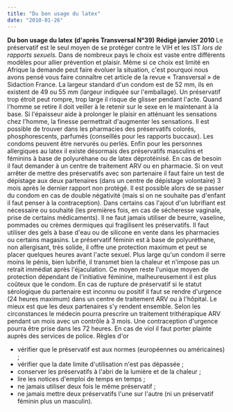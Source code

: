 ```yaml
---
title: "Du bon usage du latex"
date: "2010-01-26"
---
```


**Du bon usage du latex** **(d'après Transversal N°39)** **Rédigé janvier 2010** Le préservatif est le seul moyen de se protéger contre le VIH et les IST *lors de rapports sexuels.* Dans de nombreux pays le choix est vaste entre différents modèles pour allier prévention et plaisir. Même si ce choix est limité en Afrique la demande peut faire évoluer la situation, c'est pourquoi nous avons pensé vous faire connaître cet article de la revue « Transversal » de Sidaction France. La largeur standard d'un condom est de 52 mm, ils en existent de 49 ou 55 mm (largeur indiquée sur l'emballage). Un préservatif trop étroit peut rompre, trop large il risque de glisser pendant l'acte. Quand l'homme se retire il doit veiller à le retenir sur le sexe en le maintenant à la base. Si l'épaisseur aide à prolonger le plaisir en atténuant les sensations chez l'homme, la finesse permettrait d'augmenter les sensations. Il est possible de trouver dans les pharmacies des préservatifs colorés, phosphorescents, parfumés (conseillés pour les rapports buccaux). Les condoms peuvent être nervurés ou perlés. Enfin pour les personnes allergiques au latex il existe désormais des préservatifs masculins et féminins à base de polyuréhane ou de latex déprotéinisé. En cas de besoin il faut demander à un centre de traitement ARV ou en pharmacie. Si on veut arrêter de mettre des préservatifs avec son partenaire il faut faire un test de dépistage aux deux partenaires (dans un centre de dépistage volontaire) 3 mois après le dernier rapport non protégé. Il est possible alors de se passer du condom en cas de double négativité (mais si on ne souhaite pas d'enfant il faut penser à la contraception). Dans certains cas l'ajout d'un lubrifiant est nécessaire ou souhaité (les premières fois, en cas de sécheresse vaginale, prise de certains médicaments). Il ne faut jamais utiliser de beurre, vaseline, pommades ou crèmes dermiques qui fragilisent les préservatifs. Il faut utiliser des gels à base d'eau ou de silicone en vente dans les pharmacies ou certains magasins. Le préservatif féminin est à base de polyuréthane, non allergisant, très solide, il offre une protection maximum et peut se placer quelques heures avant l'acte sexuel. Plus large qu'un condom il serre moins le pénis, bien lubrifié, il transmet bien la chaleur et n'impose pas un retrait immédiat après l'éjaculation. Ce moyen reste l'unique moyen de protection dépendant de l'initiative féminine, malheureusement il est plus coûteux que le condom. En cas de rupture de préservatif si le statut sérologique du partenaire est inconnu ou positif il faut se rendre d'urgence (24 heures maximum) dans un centre de traitement ARV ou à l'hôpital. Le mieux est que les deux partenaires s'y rendent ensemble. Selon les circonstances le médecin pourra prescrire un traitement trithérapique ARV pendant un mois avec un contrôle à 3 mois. Une contraception d'urgence pourra être prise dans les 72 heures. En cas de viol il faut porter plainte auprès des services de police. Règles d'or

- vérifier que le préservatif est aux normes (européennes ou américaines) ;
- vérifier que la date limite d'utilisation n'est pas dépassée ;
- conserver les préservatifs à l'abri de la lumière et de la chaleur ;
- lire les notices d'emploi de temps en temps ;
- ne jamais utiliser deux fois le même préservatif ;
- ne jamais mettre deux préservatifs l'une sur l'autre (ni un préservatif féminin plus un masculin).
